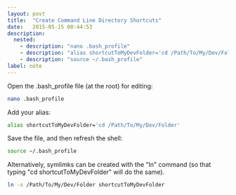 ```yaml
---
layout: post
title:  "Create Command Line Directory Shortcuts"
date:   2015-05-15 00:44:53
description:
  nested:
    - description: "nano .bash_profile"
    - description: "alias shortcutToMyDevFolder='cd /Path/To/My/Dev/Folder'"
    - description: "source ~/.bash_profile"
label: note
---
```


Open the .bash_profile file (at the root) for editing:

``` bash
nano .bash_profile
```

Add your alias:

``` bash
alias shortcutToMyDevFolder='cd /Path/To/My/Dev/Folder'
```

Save the file, and then refresh the shell:

``` bash
source ~/.bash_profile
```

Alternatively, symlimks can be created with the "ln" command (so that typing "cd shortcutToMyDevFolder" will do the same).

``` bash
ln -s /Path/To/My/Dev/Folder shortcutToMyDevFolder
```
